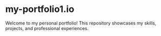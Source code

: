 # my-portfolio1.io
Welcome to my personal portfolio! This repository showcases my skills, projects, and professional experiences.
